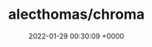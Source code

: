 ---
title: "alecthomas/chroma"
link: "https://github.com/alecthomas/chroma"
date: "2022-01-29 00:30:09 +0000"
description: "A general purpose syntax highlighter in pure Go"
category: "github"
---